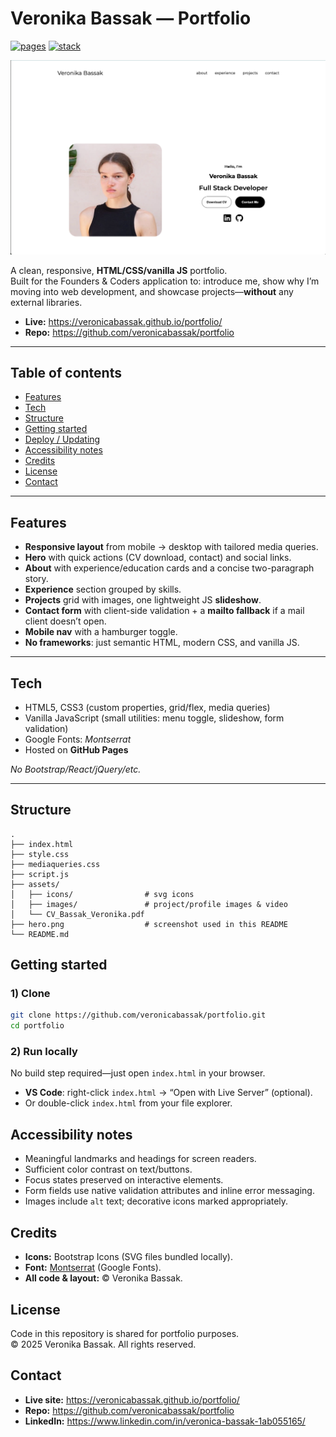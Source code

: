 # Veronika Bassak — Portfolio

[![pages](https://img.shields.io/badge/GitHub_Pages-live-2ea44f?logo=github)](https://veronicabassak.github.io/portfolio/)
[![stack](https://img.shields.io/badge/Built%20with-HTML5%20|%20CSS3%20|%20JavaScript-black)](#tech)

<p align="center">
  <a href="https://veronicabassak.github.io/portfolio/">
    <img src="./assets/hero.png" alt="Homepage screenshot of Veronika Bassak’s portfolio" width="900">
  </a>
</p>

A clean, responsive, **HTML/CSS/vanilla JS** portfolio.  
Built for the Founders & Coders application to: introduce me, show why I’m moving into web development, and showcase projects—**without** any external libraries.

- **Live:** https://veronicabassak.github.io/portfolio/  
- **Repo:** https://github.com/veronicabassak/portfolio

---

## Table of contents
- [Features](#features)
- [Tech](#tech)
- [Structure](#structure)
- [Getting started](#getting-started)
- [Deploy / Updating](#deploy--updating)
- [Accessibility notes](#accessibility-notes)
- [Credits](#credits)
- [License](#license)
- [Contact](#contact)

---

## Features

- **Responsive layout** from mobile → desktop with tailored media queries.
- **Hero** with quick actions (CV download, contact) and social links.
- **About** with experience/education cards and a concise two-paragraph story.
- **Experience** section grouped by skills.
- **Projects** grid with images, one lightweight JS **slideshow**.
- **Contact form** with client-side validation + a **mailto fallback** if a mail client doesn’t open.
- **Mobile nav** with a hamburger toggle.
- **No frameworks**: just semantic HTML, modern CSS, and vanilla JS.

---

## Tech

- HTML5, CSS3 (custom properties, grid/flex, media queries)
- Vanilla JavaScript (small utilities: menu toggle, slideshow, form validation)
- Google Fonts: *Montserrat*
- Hosted on **GitHub Pages**

_No Bootstrap/React/jQuery/etc._

---

## Structure

~~~~
.
├── index.html
├── style.css
├── mediaqueries.css
├── script.js
├── assets/
│   ├── icons/                # svg icons
│   ├── images/               # project/profile images & video
│   └── CV_Bassak_Veronika.pdf
├── hero.png                  # screenshot used in this README
└── README.md
~~~~


## Getting started

### 1) Clone
~~~bash
git clone https://github.com/veronicabassak/portfolio.git
cd portfolio
~~~

### 2) Run locally
No build step required—just open `index.html` in your browser.

- **VS Code**: right-click `index.html` → “Open with Live Server” (optional).
- Or double-click `index.html` from your file explorer.

## Accessibility notes

- Meaningful landmarks and headings for screen readers.
- Sufficient color contrast on text/buttons.
- Focus states preserved on interactive elements.
- Form fields use native validation attributes and inline error messaging.
- Images include `alt` text; decorative icons marked appropriately.

## Credits

- **Icons:** Bootstrap Icons (SVG files bundled locally).
- **Font:** [Montserrat](https://fonts.google.com/specimen/Montserrat) (Google Fonts).
- **All code & layout:** © Veronika Bassak.

## License

Code in this repository is shared for portfolio purposes.  
© 2025 Veronika Bassak. All rights reserved.

## Contact

- **Live site:** https://veronicabassak.github.io/portfolio/  
- **Repo:** https://github.com/veronicabassak/portfolio  
- **LinkedIn:** https://www.linkedin.com/in/veronica-bassak-1ab055165/
